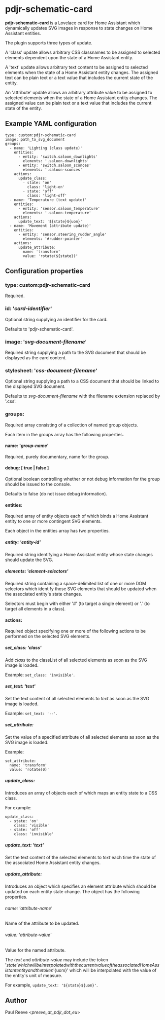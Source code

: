 # pdjr-schematic-card

**pdjr-schematic-card** is a Lovelace card for Home Assistant which
dynamically updates SVG images in response to state changes on Home
Assistant entities.

The plugin supports three types of update.

A 'class' update allows arbitrary CSS classnames to be assigned to
selected elements dependent upon the state of a Home Assistant entity.

A 'text' update allows arbitrary text content to be assigned to selected
elements when the state of a Home Assistant entity changes.
The assigned text can be plain text or a text value that includes the
current state of the entity.

An 'attribute' update allows an arbitrary attribute value to be
assigned to selected elements when the state of a Home Assistant entity
changes.
The assigned value can be plain text or a text value that includes the
current state of the entity. 

## Example YAML configuration
```
type: custom:pdjr-schematic-card
image: path_to_svg_document
groups:
  - name: 'Lighting (class update)'
    entities:
      - entity: 'switch.saloon_downlights'
        elements: '.saloon-downlights'
      - entity: 'switch.saloon_sconces'
        elements: '.saloon-sconces'
    actions:
      update_class:
        - state: 'on'
          class: 'light-on'
        - state: 'off'
          class: 'light-off'
  - name: 'Temperature (text update)'
    entities:
      - entity: 'sensor.saloon_temperature'
        elements: '.saloon-temperature'
    actions:
      update_text: '${state}${uom}'
  - name: 'Movement (attribute update)'
    entities:
      - entity: 'sensor.steering_rudder_angle'
        elements: '#rudder-pointer'
    actions:
      update_attribute:
        name: 'transform'
        value: 'rotate(${state})'
```
## Configuration properties

### type: custom:pdjr-schematic-card
Required.

### id: '*card-identifier*'
Optional string supplying an identifier for the card.

Defaults to 'pdjr-schematic-card'.

### image: '*svg-document-filename*'
Required string supplying a path to the SVG document that should be
displayed as the card content.

### stylesheet: '*css-document-filename*'
Optional string supplying a path to a CSS document that should be
linked to the displayed SVG document.

Defaults to *svg-document-filename* with the filename extension
replaced by '.css'.

### groups:
Required array consisting of a collection of named group objects.

Each item in the groups array has the following properties.

#### name: '*group-name*'
Required, purely documentary, name for the group.

#### debug: [ true | false ]
Optional boolean controlling whether or not debug information for
the group should be issued to the console.

Defaults to false (do not issue debug information).

#### entities:
Required array of entity objects each of which binds a Home Assistant
entity to one or more contingent SVG elements.

Each object in the entities array has two properties.

##### entity: '*entity-id*'
Required string identifying a Home Assistant entity whose state
changes should update the SVG.

##### elements: '*element-selectors*'
Required string containing a space-delimited list of one or more
DOM selectors which identify those SVG elements that should be
updated when the associated entity's state changes.

Selectors must begin with either '#' (to target a single element)
or '.' (to target all elements in a class).

#### actions:
Required object specifying one or more of the following actions to
be performed on the selected SVG elements.

##### set_class: '*class*'
Add *class* to the classList of all selected elements as soon
as the SVG image is loaded.

Example: ```set_class: 'invisible'```.

##### set_text: '*text*'
Set the text content of all selected elements to *text* as soon
as the SVG image is loaded.

Example: ```set_text: '--'```.

##### set_attribute:
Set the value of a specified attribute of all selected elements
as soon as the SVG image is loaded.

Example:
```
set_attribute:
  name: 'transform'
  value: 'rotate(0)'
```

##### update_class:
Introduces an array of objects each of which maps an entity state
to a CSS class.

For example:
```
update_class:
  - state: 'on'
    class: 'visible'
  - state: 'off'
    class: 'invisible'
```

##### update_text: '*text*'
Set the text content of the selected elements to *text* each time
the state of the associated Home Assistant entity changes.

##### update_attribute:
Introduces an object which specifies an element attribute which
should be updated on each entity state change.
The object has the following properties.

###### name: '*attribute-name*'
Name of the attribute to be updated.

###### value: '*attribute-value*'
Value for the named attribute.

The *text* and *attribute-value* may include the token '${state}'
which will be interpolated with the current value of the associated
Home Assistant entity and the token '${uom}' which will be interpolated
with the value of the entity's unit of measure.

For example, ```update_text: '${state}${uom}'```.

## Author
Paul Reeve <*preeve_at_pdjr_dot_eu*>
